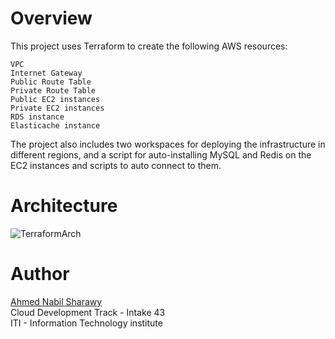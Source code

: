 # Overview

This project uses Terraform to create the following AWS resources:

    VPC
    Internet Gateway
    Public Route Table
    Private Route Table
    Public EC2 instances
    Private EC2 instances
    RDS instance
    Elasticache instance

The project also includes two workspaces for deploying the infrastructure in different regions, and a script for auto-installing MySQL and Redis on the EC2 instances and scripts to auto connect to them.

# Architecture 
![TerraformArch](https://github.com/AhmedNabilSharawy/Terraform-Final-Task-iti/assets/83243320/ef0df108-514a-4571-b923-c78eb2957f9e)


# Author
[Ahmed Nabil Sharawy](https://www.linkedin.com/in/ahmed-nabil-sharawy/)\
Cloud Development Track - Intake 43\
ITI - Information Technology institute



